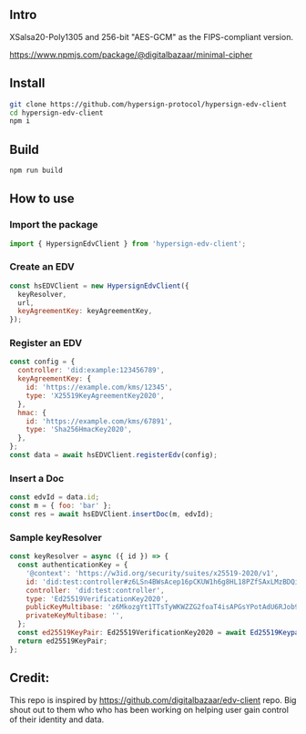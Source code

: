 ## Intro

XSalsa20-Poly1305 and 256-bit "AES-GCM" as the FIPS-compliant version.

https://www.npmjs.com/package/@digitalbazaar/minimal-cipher

## Install

```sh
git clone https://github.com/hypersign-protocol/hypersign-edv-client
cd hypersign-edv-client
npm i
```

## Build

```sh
npm run build
```

## How to use

### Import the package

```js
import { HypersignEdvClient } from 'hypersign-edv-client';
```

### Create an EDV

```js
const hsEDVClient = new HypersignEdvClient({
  keyResolver,
  url,
  keyAgreementKey: keyAgreementKey,
});
```

### Register an EDV

```js
const config = {
  controller: 'did:example:123456789',
  keyAgreementKey: {
    id: 'https://example.com/kms/12345',
    type: 'X25519KeyAgreementKey2020',
  },
  hmac: {
    id: 'https://example.com/kms/67891',
    type: 'Sha256HmacKey2020',
  },
};
const data = await hsEDVClient.registerEdv(config);
```

### Insert a Doc

```js
const edvId = data.id;
const m = { foo: 'bar' };
const res = await hsEDVClient.insertDoc(m, edvId);
```

### Sample keyResolver

```js
const keyResolver = async ({ id }) => {
  const authenticationKey = {
    '@context': 'https://w3id.org/security/suites/x25519-2020/v1',
    id: 'did:test:controller#z6LSn4BWsAcep16pCKUW1h6g8HL18PZfSAxLMzBDQiEyEGur',
    controller: 'did:test:controller',
    type: 'Ed25519VerificationKey2020',
    publicKeyMultibase: 'z6MkozgYt1TTsTyWKWZZG2foaT4isAPGsYPotAdU6RJob9Ez',
    privateKeyMultibase: '',
  };
  const ed25519KeyPair: Ed25519VerificationKey2020 = await Ed25519Keypair(authenticationKey);
  return ed25519KeyPair;
};
```

## Credit:

This repo is inspired by https://github.com/digitalbazaar/edv-client repo. Big shout out to them who who has been working on helping user gain control of their identity and data.
